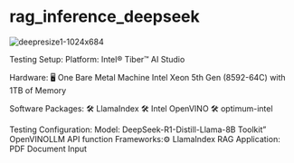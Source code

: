 # rag_inference_deepseek

![deepresize1-1024x684](https://github.com/user-attachments/assets/1188bd2a-576a-4e7a-81f7-2735c339169b)

Testing Setup:
Platform: Intel® Tiber™ AI Studio
 
 Hardware:
 🖥️ One Bare Metal Machine Intel Xeon 5th Gen (8592-64C) with 1TB of Memory
 
 Software Packages:
 🛠️ LlamaIndex
 🛠️ Intel OpenVINO
 🛠️ optimum-intel
 
 Testing Configuration:
 Model: DeepSeek-R1-Distill-Llama-8B
 Toolkit” OpenVINOLLM API function 
 Frameworks:⚙️ LlamaIndex
 RAG Application: PDF Document Input
